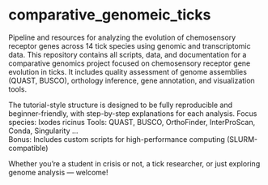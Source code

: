 # comparative_genomeic_ticks
Pipeline and resources for analyzing the evolution of chemosensory receptor genes across 14 tick species using genomic and transcriptomic data.
This repository contains all scripts, data, and documentation for a comparative genomics project focused on chemosensory receptor gene evolution in ticks. It includes quality assessment of genome assemblies (QUAST, BUSCO), orthology inference, gene annotation, and visualization tools.

The tutorial-style structure is designed to be fully reproducible and beginner-friendly, with step-by-step explanations for each analysis.
Focus species: Ixodes ricinus
Tools: QUAST, BUSCO, OrthoFinder, InterProScan, Conda, Singularity ... <br>
Bonus: Includes custom scripts for high-performance computing (SLURM-compatible)

Whether you’re a student in crisis or not, a tick researcher, or just exploring genome analysis — welcome!
